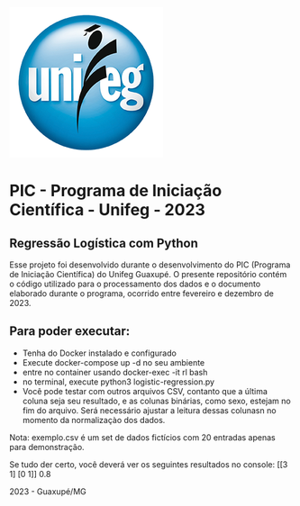 ![alt text](unifeg.png)

# PIC - Programa de Iniciação Científica - Unifeg - 2023

## Regressão Logística com Python

Esse projeto foi desenvolvido durante o desenvolvimento do PIC (Programa de Iniciação Científica) do Unifeg Guaxupé.
O presente repositório contém o código utilizado para o processamento dos dados e o documento elaborado durante o programa, ocorrido entre fevereiro e dezembro de 2023.

## Para poder executar:

- Tenha do Docker instalado e configurado
- Execute docker-compose up -d no seu ambiente
- entre no container usando docker-exec -it rl bash
- no terminal, execute python3 logistic-regression.py
- Você pode testar com outros arquivos CSV, contanto que a última coluna seja seu resultado, e as colunas binárias, como sexo, estejam no fim do arquivo.
Será necessário ajustar a leitura dessas colunasn no momento da normalizaçào dos dados.

Nota: exemplo.csv é um set de dados fictícios com 20 entradas apenas para demonstração.

Se tudo der certo, você deverá ver os seguintes resultados no console:
[[3 1]
 [0 1]]
0.8

2023 - Guaxupé/MG
